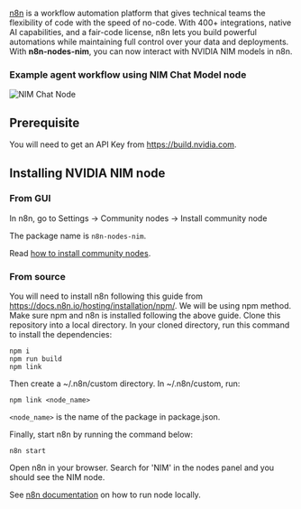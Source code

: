 [n8n](https://n8n.io/) is a workflow automation platform that gives technical teams the flexibility of code with the speed of no-code. With 400+ integrations, native AI capabilities, and a fair-code license, n8n lets you build powerful automations while maintaining full control over your data and deployments. With __n8n-nodes-nim__, you can now  interact with NVIDIA NIM models in n8n.

### Example agent workflow using NIM Chat Model node

![NIM Chat Node](https://i.ibb.co/DDrnrfjz/nim-chat-demo.png)

## Prerequisite

You will need to get an API Key from https://build.nvidia.com.

## Installing NVIDIA NIM node

### From GUI
In n8n, go to Settings -> Community nodes -> Install community node

The package name is `n8n-nodes-nim`.

Read [how to install community nodes](https://docs.n8n.io/integrations/community-nodes/installation/gui-install/#install-a-community-node).

### From source
You will need to install n8n following this guide from https://docs.n8n.io/hosting/installation/npm/. We will be using npm method.
Make sure npm and n8n is installed following the above guide. Clone this repository into a local directory. In your cloned directory, run this command to install the dependencies:

```
npm i
npm run build
npm link
```

Then create a ~/.n8n/custom directory. In ~/.n8n/custom, run:

```
npm link <node_name>
```

`<node_name>` is the name of the package in package.json.

Finally, start n8n by running the command below:

```
n8n start
```

Open n8n in your browser. Search for 'NIM' in the nodes panel and you should see the NIM node.

See [n8n documentation](https://docs.n8n.io/integrations/creating-nodes/test/run-node-locally/) on how to run node locally.
